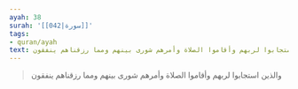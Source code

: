 ```yaml
---
ayah: 38
surah: '[[042|سورة]]'
tags:
- quran/ayah
text: والذين استجابوا لربهم وأقاموا الصلاة وأمرهم شورى بينهم ومما رزقناهم ينفقون
---
```

> والذين استجابوا لربهم وأقاموا الصلاة وأمرهم شورى بينهم ومما رزقناهم ينفقون
